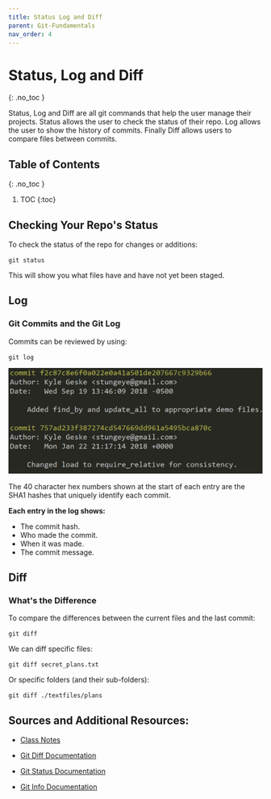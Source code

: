 ```yaml
---
title: Status Log and Diff
parent: Git-Fundamentals 
nav_order: 4
---
```


<!-- prettier-ignore-start -->
# Status, Log and Diff
{: .no_toc }

Status, Log and Diff are all git commands that help the user manage their projects. Status allows the user to check the status of their repo. Log allows the user to show the history of commits. Finally Diff allows users to compare files between commits. 

## Table of Contents
{: .no_toc }

1. TOC
{:toc}

<!-- prettier-ignore-end -->
## Checking Your Repo's Status
To check the status of the repo for changes or additions:
```
git status
```
This will show you what files have and have not yet been staged.

## Log
### Git Commits and the Git Log
Commits can be reviewed by using:
```
git log
```

![a screen shot of an example of the commit message: Commit f2c87c8e (this hash is very long, as long as you have the first 8 digits you will be able to track it again) Author: Kyle Geske (userEmail) Date: Wed Sept 19 13:46:09 2018, (Commit message)"Added find_by and update_all to appropriate demo files"](GitLogExample.png)

The 40 character hex numbers shown at the start of each entry are the SHA1 hashes that uniquely identify each commit.

**Each entry in the log shows:**
- The commit hash.
- Who made the commit.
- When it was made.
- The commit message.

## Diff 
### What's the Difference
To compare the differences between the current files and the last commit:
```
git diff
```
We can diff specific files:
```
git diff secret_plans.txt
```
Or specific folders (and their sub-folders):
```
git diff ./textfiles/plans
```


## Sources and Additional Resources:

- [Class Notes](https://stungeye.github.io/Software-Development-And-Documentation-1/01-version-control-tools/index.html#25)

- [Git Diff Documentation](https://git-scm.com/docs/git-diff)

- [Git Status Documentation](https://git-scm.com/docs/git-status)

- [Git Info Documentation](https://git-scm.com/docs/git)
